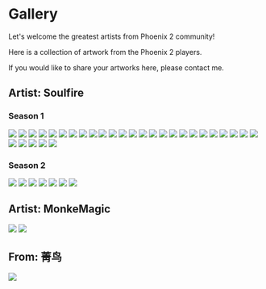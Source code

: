 # Gallery

Let's welcome the greatest artists from Phoenix 2 community!

Here is a collection of artwork from the Phoenix 2 players.

If you would like to share your artworks here, please contact me.

## Artist: Soulfire

### Season 1

<img src="/Gallery/Aurora.png" style={{zoom:0.5}}/>
<img src="/Gallery/baqlor-phi.png" style={{zoom:0.5}}/>
<img src="/Gallery/claymore.png" style={{zoom:0.5}}/>
<img src="/Gallery/corsair-tau.png" style={{zoom:0.5}}/>
<img src="/Gallery/corsair-sigma.png" style={{zoom:0.5}}/>
<img src="/Gallery/essin-alpha.png" style={{zoom:0.7}}/>
<img src="/Gallery/ex04239.png" style={{zoom:0.5}}/>
<img src="/Gallery/exarch.png" style={{zoom:0.5}}/>
<img src="/Gallery/geist-phi.png" style={{zoom:0.5}}/>
<img src="/Gallery/goth_hime_lyova_luna.png" style={{zoom:0.5}}/>
<img src="/Gallery/hime.png" style={{zoom:0.5}}/>
<img src="/Gallery/hunter-alpha.png" style={{zoom:0.5}}/>
<img src="/Gallery/Juggernaut.png" style={{zoom:0.5}}/>
<img src="/Gallery/Kibarrax.png" style={{zoom:0.5}}/>
<img src="/Gallery/Mirage.png" style={{zoom:0.5}}/>
<img src="/Gallery/naya.png" style={{zoom:0.6}}/>
<img src="/Gallery/Phoenix-Delta.png" style={{zoom:0.5}}/>
<img src="/Gallery/proxymar-beta.png" style={{zoom:0.5}}/>
<img src="/Gallery/Reaper-Trireme.png" style={{zoom:0.5}}/>
<img src="/Gallery/Reaper.png" style={{zoom:0.5}}/>
<img src="/Gallery/sakura.png" style={{zoom:0.5}}/>
<img src="/Gallery/scuuxun-delta.png" style={{zoom:0.5}}/>
<img src="/Gallery/shogun-sigma.png" style={{zoom:0.5}}/>
<img src="/Gallery/starless.png" style={{zoom:0.5}}/>
<img src="/Gallery/trinity.png" style={{zoom:0.5}}/>
<img src="/Gallery/wraith-gamma.png" style={{zoom:0.5}}/>
<img src="/Gallery/xaniea.png" style={{zoom:0.5}}/>
<img src="/Gallery/yigothu.png" style={{zoom:0.5}}/>
<img src="/Gallery/Zhetass.png" style={{zoom:0.5}}/>

<img src="/Gallery/Invaders.png" style={{zoom:0.5}}/>

### Season 2

<img src="/Gallery/ab8-preview.jpg" style={{zoom:0.5}}/>
<img src="/Gallery/aurora-preview2.jpg" style={{zoom:0.5}}/>
<img src="/Gallery/ex0-preview4.jpg" style={{zoom:0.5}}/>
<img src="/Gallery/exarch-preview.jpg" style={{zoom:0.5}}/>
<img src="/Gallery/phoenix-preview.jpg" style={{zoom:0.5}}/>
<img src="/Gallery/proxymar-preview.jpg" style={{zoom:0.5}}/>
<img src="/Gallery/starless-preview.jpg" style={{zoom:0.5}}/>

## Artist: MonkeMagic

<img src="/Gallery/Disaris-Omega.jpg" style={{zoom:0.85}}/>
<img src="/Gallery/Dragonfly.jpg" style={{zoom:0.4}}/>

## From: 菁鸟

<img src="/Gallery/Phoenix.jpg" style={{zoom:0.85}}/>